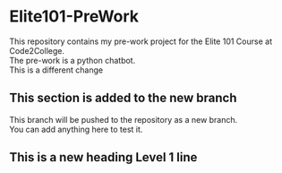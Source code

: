 # Elite101-PreWork
This repository contains my pre-work project for the Elite 101 Course at Code2College.<br/>
The pre-work is a python chatbot.<br/>
This is a different change <br/>

## This section is added to the new branch
This branch will be pushed to the repository as a new branch.<br/>
You can add anything here to test it.

## This is a new heading Level 1 line
